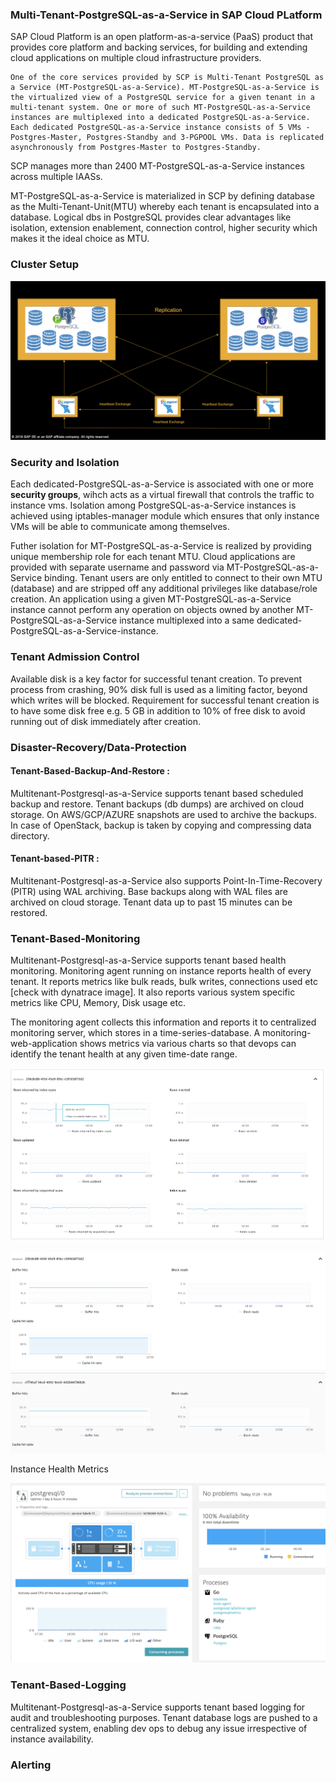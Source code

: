 ### Multi-Tenant-PostgreSQL-as-a-Service in SAP Cloud PLatform

SAP Cloud Platform is an open platform-as-a-service (PaaS) product that provides core platform and backing services, for building and extending cloud applications on multiple cloud infrastructure providers.

    One of the core services provided by SCP is Multi-Tenant PostgreSQL as a Service (MT-PostgreSQL-as-a-Service). MT-PostgreSQL-as-a-Service is the virtualized view of a PostgreSQL service for a given tenant in a multi-tenant system. One or more of such MT-PostgreSQL-as-a-Service instances are multiplexed into a dedicated PostgreSQL-as-a-Service. Each dedicated PostgreSQL-as-a-Service instance consists of 5 VMs - Postgres-Master, Postgres-Standby and 3-PGPOOL VMs. Data is replicated asynchronously from Postgres-Master to Postgres-Standby.

SCP manages more than 2400 MT-PostgreSQL-as-a-Service instances across multiple IAASs. 

MT-PostgreSQL-as-a-Service is materialized in SCP by defining database as the Multi-Tenant-Unit(MTU) whereby each tenant is encapsulated into a database. Logical dbs in PostgreSQL provides clear advantages like isolation, extension enablement, connection control, higher security which makes it the ideal choice as MTU.

### Cluster Setup
![N|Solid](https://github.com/ankita0811/PostgresqlConf/blob/master/clustersetup.png?raw=true)

### Security and Isolation
Each dedicated-PostgreSQL-as-a-Service is associated with one or more __security groups__, wihch acts as a virtual firewall that controls the traffic to instance vms. Isolation among PostgreSQL-as-a-Service instances is achieved using iptables-manager module which ensures that only instance VMs will be able to communicate among themselves. 

Futher isolation for MT-PostgreSQL-as-a-Service is realized by providing unique membership role for each tenant MTU. Cloud applications are provided with separate username and password via MT-PostgreSQL-as-a-Service binding. Tenant users are only entitled to connect to their own MTU (database) and are stripped off any additional privileges like database/role creation. An application using a given MT-PostgreSQL-as-a-Service instance cannot perform any operation on objects owned by another MT-PostgreSQL-as-a-Service instance multiplexed into a same dedicated-PostgreSQL-as-a-Service-instance.


### Tenant Admission Control
 
Available disk is a key factor for successful tenant creation. To prevent process from crashing, 90% disk full is used as a limiting factor, beyond which writes will be blocked. Requirement for successful tenant creation is to have some disk free e.g. 5 GB in addition to 10% of free disk to avoid running out of disk immediately after creation.

### Disaster-Recovery/Data-Protection

#### Tenant-Based-Backup-And-Restore :

Multitenant-Postgresql-as-a-Service supports tenant based scheduled backup and restore. Tenant backups (db dumps) are archived on cloud storage. On AWS/GCP/AZURE snapshots are used to archive the backups. In case of OpenStack, backup is taken by copying  and compressing data directory.

#### Tenant-based-PITR : 
Multitenant-Postgresql-as-a-Service also supports Point-In-Time-Recovery (PITR) using WAL archiving. Base backups along with WAL files are archived on cloud storage. Tenant data up to past 15 minutes can be restored.


### Tenant-Based-Monitoring

Multitenant-Postgresql-as-a-Service supports tenant based health monitoring. Monitoring agent running on instance reports health of every tenant. It reports metrics like bulk reads, bulk writes, connections used etc [check with dynatrace image]. It also reports various system specific metrics like CPU, Memory, Disk usage etc.

The monitoring agent collects this information and reports it to centralized monitoring server, which stores in a time-series-database. A monitoring-web-application shows metrics via various charts so that devops can identify the tenant health at any given time-date range.

![N|Solid](https://github.com/ankita0811/PostgresqlConf/blob/master/database_scans_rows.png?raw=true)


![N|Solid](https://github.com/ankita0811/PostgresqlConf/blob/master/database_buffers.png?raw=true)

Instance Health Metrics

![N|Solid](https://github.com/ankita0811/PostgresqlConf/blob/master/instancehealth.png?raw=true)
### Tenant-Based-Logging

Multitenant-Postgresql-as-a-Service supports tenant based logging for audit and troubleshooting purposes. Tenant database logs are pushed to a centralized system, enabling dev ops to debug any issue irrespective of instance availability.

### Alerting


  
   

